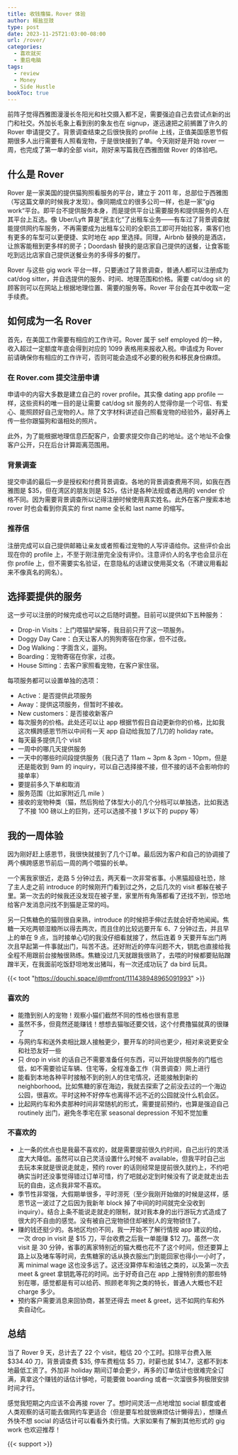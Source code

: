```yaml
---
title: 收钱撸猫，Rover 体验
author: 椒盐豆豉
type: post
date: 2023-11-25T21:03:00-08:00
url: /rover/
categories:
  - 喜欢就买
  - 重启电脑
tags:
  - review
  - Money
  - Side Hustle
bookToc: true
---
```


前阵子觉得西雅图漫漫长冬阳光和社交摄入都不足，需要强迫自己去尝试点新的出门和社交。外加长毛象上看到别的象友也在 signup，遂迅速把之前搁置了许久的 Rover 申请提交了。背景调查结束之后很快我的 profile 上线，正值美国感恩节假期很多人出行需要有人照看宠物，于是很快接到了单。今天刚好是开始 rover 一周，也完成了第一单的全部 visit，刚好来写篇我在西雅图做 Rover 的体验吧。

## 什么是 Rover
Rover 是一家美国的提供猫狗照看服务的平台，建立于 2011 年，总部位于西雅图（写这篇文章的时候我才发现）。像同期成立的很多公司一样，也是一家“gig work“平台。即平台不提供服务本身，而是提供平台让需要服务和提供服务的人在其平台上互选。像 Uber/Lyft 算是”民主化“了出租车业务——有车过了背景调查就能提供网约车服务，不再需要成为出租车公司的全职员工即可开始拉客，乘客们也有更多的车型可以更便捷、实时地在 app 里选择。同理，Airbnb 替换的是酒店，让旅客能租到更多样的房子；Doordash 替换的是店家自己提供的送餐，让食客能吃到远比店家自己提供送餐业务的多得多的餐厅。

Rover 与这些 gig work 平台一样，只要通过了背景调查，普通人都可以注册成为 cat/dog sitter，并自选提供的服务、时间、地理范围和价格。需要 cat/dog sit 的顾客则可以在网站上根据地理位置、需要的服务等。Rover 平台会在其中收取一定手续费。

## 如何成为一名 Rover
首先，在美国工作需要有相应的工作许可。Rover 属于 self employed 的一种，收入超过一定额度年底会得到对应的 1099 表格用来报收入税。申请成为 Rover 前请确保你有相应的工作许可，否则可能会造成不必要的税务和移民身份麻烦。

### 在 Rover.com 提交注册申请
申请中的内容大多数是建立自己的 rover profile。其实像 dating app profile 一样，这些资料的唯一目的是让需要 cat/dog sit 服务的人觉得你是一个可信、有爱心、能照顾好自己宠物的人。除了文字材料讲述自己照看宠物的经验外，最好再上传一些你跟猫狗和谐相处的照片。

此外，为了能根据地理信息匹配客户，会要求提交你自己的地址。这个地址不会像客户公开，只在后台计算距离范围用。

### 背景调查
提交申请的最后一步是授权和付费背景调查。各地的背景调查费用不同，如我在西雅图是 $35，但在湾区的朋友则是 $25，估计是各种法规或者选用的 vender 价格不同。因为需要背景调查所以记得注册时候使用真实姓名。此外在客户搜索本地 rover 时也会看到你真实的 first name 全长和 last name 的缩写。

### 推荐信
注册完成可以自己提供邮箱让亲友或者照看过宠物的人写评语给你。这些评价会出现在你的 profile 上，不至于刚注册完全没有评价。注意评价人的名字也会显示在你 profile 上，但不需要实名验证，在意隐私的话建议使用英文名（不建议用看起来不像真名的网名）。

## 选择要提供的服务
这一步可以注册的时候完成也可以之后随时调整。目前可以提供如下五种服务：
- Drop-in Visits：上门喂猫铲屎等，我目前只开了这一项服务。
- Doggy Day Care：白天让客人的狗狗寄宿在你家，但不过夜。
- Dog Walking：字面含义，遛狗。
- Boarding：宠物寄宿在你家，过夜。
- House Sitting：去客户家照看宠物，在客户家住宿。

每项服务都可以设置单独的选项：
- Active：是否提供此项服务
- Away：提供这项服务，但暂时不接收。
- New customers：是否接收新客户
- 每次服务的价格。此处还可以让 app 根据节假日自动更新你的价格，比如我这次横跨感恩节所以中间有一天 app 自动给我加了几刀的 holiday rate。
- 每天最多提供几个 visit
- 一周中的哪几天提供服务
- 一天中的哪些时间段提供服务（我只选了 11am ~ 3pm & 3pm - 10pm，但是还是能收到 9am 的 inquiry，可以自己选择接不接，但不接的话不会影响你的接单率）
- 要提前多久下单和取消
- 服务范围（比如家附近几 mile ）
- 接收的宠物种类（猫，然后狗给了体型大小的几个分档可以单独选，比如我选了不接 100 磅以上的巨狗，还可以选接不接 1 岁以下的 puppy 等）

## 我的一周体验
因为刚好赶上感恩节，我很快就接到了几个订单。最后因为客户和自己的协调接了两个横跨感恩节前后一周的两个喂猫的长单。

一个离我家很近，走路 5 分钟过去，两天看一次非常省事。小黑猫超级社恐，除了主人走之前 introduce 的时候刚开门看到过之外，之后几次的 visit 都躲在被子里。第一次去的时候我还没发现在被子里，家里所有角落都看了还找不到，惊恐地给客户发消息问找不到猫是正常的吗。

另一只焦糖色的猫则很自来熟，introduce 的时候把手伸过去就会好奇地闻闻。焦糖一天吃两顿湿粮所以得去两次，而且住的比较远要开车 6、7 分钟过去，并且早上的单在 9 点，当时接单心切的我没仔细看就接了，然后连着 9 天要开车出门两次且早起第一件事就出门，叫苦不迭。还好附近的停车问题不大，钥匙也直接给我全程不用跟前台接触很熟练。焦糖没过几天就跟我很熟了，去喂的时候都要贴贴蹭蹭半天，在我面前吃饭舒坦地发出猪叫，有一次还成功玩了 da bird 玩具。

{{< toot "https://douchi.space/@mtfront/111438948965091993" >}}

### 喜欢的
- 能撸到别人的宠物！观察小猫们截然不同的性格也很有意思
- 虽然不多，但竟然还能赚钱！想想去猫咖还要交钱，这个付费撸猫就真的很赚了
- 与网约车和送外卖相比跟人接触更少，要开车的时间也更少，相对来说更安全和社恐友好一些
- 只 drop in visit 的话自己不需要准备任何东西，可以开始提供服务的门槛也低，如不需要验证车辆、住宅等，全程准备工作（背景调查）网上进行
- 能看到本地各种平时接触不到的别人的住宅情况，还能接触到新的 neighborhood。比如焦糖的家在海边，我就去探索了之前没去过的一个海边公园，很喜欢。平时这种不好停车也离得不远不近的公园就没什么机会区。
- 比起网约车和外卖那种时间非常随机的形式，需要提前预约，也算是强迫自己 routinely 出门，避免冬季宅在家 seasonal  depression 不知不觉加重

### 不喜欢的
- 上一条的优点也是我最不喜欢的，就是需要提前很久约时间，自己出行的灵活度大大降低。虽然可以自己灵活设置什么时候不 available，但我平时自己出去玩本来就是很说走就走，预约 rover 的话则经常是提前很久就约上，不约吧确实当时还没事觉得错过订单可惜，约了吧就必定到时候没有了说走就走出去玩的自由，这点我非常不喜欢。
- 季节性非常强，大假期单很多，平时涝死（至少我刚开始做的时候是这样，感恩节这一波过了之后因为我新年 block 掉了中间的时间就完全没收到 inquiry）。结合上条不能说走就走的限制，就对我本身的出行游玩方式造成了很大的不自由的感觉。没有被自己宠物锁住却被别人的宠物锁住了。
- 赚的钱还挺少的。各地区均价不同，我一开始不了解行情按 app 建议的给，一次 drop in visit 是 $15 刀，平台收费之后我一单能赚 $12 刀。虽然一次 visit 是 30 分钟，省事的离家特别近的猫大概也花不了这个时间，但还要算上路上以及堵车等时间，去焦糖家的话从换衣服出门到能回家也得小一小时了，离 minimal wage 这也没多远了。这还没算停车和油钱之类的，以及第一次去 meet & greet 拿钥匙等花的时间。出于好奇自己在 app 上搜特别贵的那些特别在哪，感觉都是有可以给药、照顾老年狗之类的特长，普通人大概也不赶 charge 多少。
- 预约客户需要消息来回协商，甚至还得去 meet & greet，远不如网约车和外卖自动化。

## 总结
当了 Rover 9 天，总计去了 22 个 visit，粗估 20 个工时。扣除平台费入账 $334.40 刀，背景调查费 $35, 停车费粗估 $5 刀，时薪也就 $14.7，这都不到本地最低工资了。外加非 holiday 期间订单会更少，再多的订单估计也很难完全订满，真拿这个赚钱的话估计够呛，可能要做 boarding 或者一次溜很多狗极限安排时间才行。

感觉我短期之内应该不会再接 rover 了。想时间灵活一点地增加 social 额度或者人类观察的话可能去做网约车更适合（但是要车检就很麻烦估计懒得去），想赚点外快不想 social 的话估计可以看看外卖行情。大家如果有了解到其他形式的 gig work 也欢迎推荐！


{{< support >}}